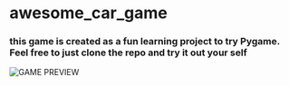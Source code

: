 ﻿# awesome_car_game
 ### this game is created as a fun learning project to try Pygame. Feel free to just clone the repo and try it out your self
 ![GAME PREVIEW](../game_preview.jpg)
